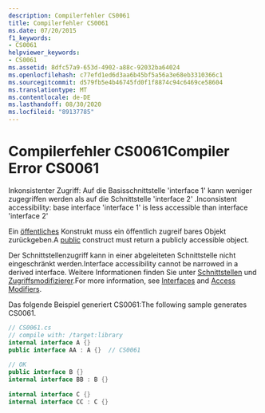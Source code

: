 ```yaml
---
description: Compilerfehler CS0061
title: Compilerfehler CS0061
ms.date: 07/20/2015
f1_keywords:
- CS0061
helpviewer_keywords:
- CS0061
ms.assetid: 8dfc57a9-653d-4902-a88c-92032ba64024
ms.openlocfilehash: c77efd1ed6d3aa6b45bf5a56a3e68eb3310366c1
ms.sourcegitcommit: d579fb5e4b46745fd0f1f8874c94c6469ce58604
ms.translationtype: MT
ms.contentlocale: de-DE
ms.lasthandoff: 08/30/2020
ms.locfileid: "89137785"
---
```

# <a name="compiler-error-cs0061"></a><span data-ttu-id="db0eb-103">Compilerfehler CS0061</span><span class="sxs-lookup"><span data-stu-id="db0eb-103">Compiler Error CS0061</span></span>
<span data-ttu-id="db0eb-104">Inkonsistenter Zugriff: Auf die Basisschnittstelle 'interface 1' kann weniger zugegriffen werden als auf die Schnittstelle 'interface 2' .</span><span class="sxs-lookup"><span data-stu-id="db0eb-104">Inconsistent accessibility: base interface 'interface 1' is less accessible than interface 'interface 2'</span></span>  
  
 <span data-ttu-id="db0eb-105">Ein [öffentliches](../language-reference/keywords/public.md) Konstrukt muss ein öffentlich zugreif bares Objekt zurückgeben.</span><span class="sxs-lookup"><span data-stu-id="db0eb-105">A [public](../language-reference/keywords/public.md) construct must return a publicly accessible object.</span></span>  
  
 <span data-ttu-id="db0eb-106">Der Schnittstellenzugriff kann in einer abgeleiteten Schnittstelle nicht eingeschränkt werden.</span><span class="sxs-lookup"><span data-stu-id="db0eb-106">Interface accessibility cannot be narrowed in a derived interface.</span></span> <span data-ttu-id="db0eb-107">Weitere Informationen finden Sie unter [Schnittstellen](../programming-guide/interfaces/index.md) und [Zugriffsmodifizierer](../programming-guide/classes-and-structs/access-modifiers.md).</span><span class="sxs-lookup"><span data-stu-id="db0eb-107">For more information, see [Interfaces](../programming-guide/interfaces/index.md) and [Access Modifiers](../programming-guide/classes-and-structs/access-modifiers.md).</span></span>  
  
 <span data-ttu-id="db0eb-108">Das folgende Beispiel generiert CS0061:</span><span class="sxs-lookup"><span data-stu-id="db0eb-108">The following sample generates CS0061.</span></span>  
  
```csharp  
// CS0061.cs  
// compile with: /target:library  
internal interface A {}  
public interface AA : A {}  // CS0061  
  
// OK  
public interface B {}  
internal interface BB : B {}  
  
internal interface C {}  
internal interface CC : C {}  
```
